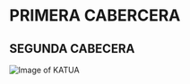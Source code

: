 # PRIMERA CABERCERA
## SEGUNDA CABECERA
![Image of KATUA](https://octodex.github.com/images/yaktocat.png)
